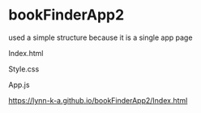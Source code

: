# bookFinderApp2

used a simple structure because it is a single app page

Index.html

Style.css

App.js

https://lynn-k-a.github.io/bookFinderApp2/Index.html
